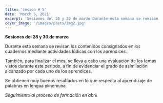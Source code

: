 ```yaml
---
title: 'sesion # 5'
date: 'March 5, 2021'
excerpt: 'Sesiones del 28 y 30 de marzo Durante esta semana se revisan los contenidos consignados en los cuadernos mediante actividades lúdicas con los aprendices'
cover_image: '/images/posts/img2.jpg'
---
```


**Sesiones del 28 y 30 de marzo**

Durante esta semana se revisan los contenidos consignados en los cuadernos mediante actividades lúdicas con los aprendices.

También, para finalizar el mes, se lleva a cabo una evaluación de los temas vistos durante este periodo, a fin de evidenciar el grado de asimilación alcanzado por cada uno de los aprendices.

Se obtienen muy buenos resultados en lo que respecta al aprendizaje de palabras en lengua p~~íí~~nemuna.

*Seguimiento al proceso de formación en abril*
